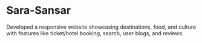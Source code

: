 # Sara-Sansar
Developed a responsive website showcasing destinations, food, and culture with features like ticket/hotel booking, search, user blogs, and reviews.
